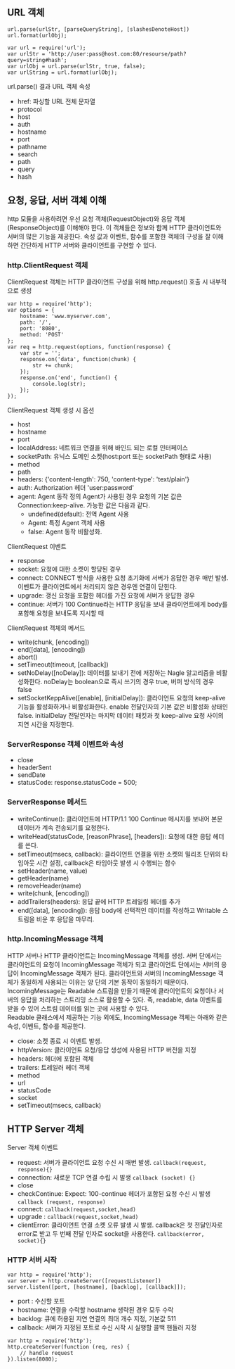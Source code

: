 ## URL 객체
```
url.parse(urlStr, [parseQueryString], [slashesDenoteHost])
url.format(urlObj);

var url = require('url');
var urlStr = 'http://user:pass@host.com:80/resourse/path?query=string#hash';
var urlObj = url.parse(urlStr, true, false);
var urlString = url.format(urlObj);
```

url.parse() 결과 URL 객체 속성
- href: 파싱할 URL 전체 문자열
- protocol
- host
- auth
- hostname
- port
- pathname
- search
- path
- query
- hash

  

## 요청, 응답, 서버 객체 이해
http 모듈을 사용하려면 우선 요청 객체(RequestObject)와 응답 객체(ResponseObject)를 이해해야 한다. 이 객체들은 정보와 함께 HTTP 클라이언트와 서버의 많은 기능을 제공한다. 속성 값과 이벤트, 함수를 포함한 객체의 구성을 잘 이해하면 간단하게 HTTP 서버와 클라이언트를 구현할 수 있다.
### http.ClientRequest 객체
ClientRequest 객체는 HTTP 클라이언트 구성을 위해 http.request() 호출 시 내부적으로 생성
```
var http = require('http');
var options = {
	hostname: 'www.myserver.com',
	path: '/',
	port: '8080',
	method: 'POST'
};
var req = http.request(options, function(response) {
	var str = '';
	response.on('data', function(chunk) {
		str += chunk;
	});
	response.on('end', function() {
		console.log(str);
	});
});
```
ClientRequest 객체 생성 시 옵션
- host
- hostname
- port
- localAddress: 네트워크 연결을 위해 바인드 되는 로컬 인터페이스
- socketPath: 유닉스 도메인 소켓(host:port 또는 socketPath 형태로 사용)
- method
- path
- headers: {'content-length': 750, 'content-type': 'text/plain'}
- auth: Authorization 헤더 'user:password'
- agent: Agent 동작 정의 Agent가 사용된 경우 요청의 기본 값은 Connection:keep-alive. 가능한 값은 다음과 같다.
    - undefined(default): 전역 Agent 사용
    - Agent: 특정 Agent 객체 사용
    - false: Agent 동작 비활성화.
  
ClientRequest 이벤트
- response
- socket: 요청에 대한 소켓이 할당된 경우
- connect: CONNECT 방식을 사용한 요청 초기화에 서버가 응답한 경우 매번 발생. 이벤트가 클라이언트에서 처리되지 않은 경우엔 연결이 닫힌다.
- upgrade: 갱신 요청을 포함한 헤더를 가진 요청에 서버가 응답한 경우
- continue: 서버가 100 Continue라는 HTTP 응답을 보내 클라이언트에게 body를 포함해 요청을 보내도록 지시할 때
  
ClientRequest 객체의 메서드
- write(chunk, [encoding])
- end([data], [encoding])
- abort()
- setTimeout(timeout, [callback])
- setNoDelay([noDelay]): 데이터를 보내기 전에 저장하는 Nagle 알고리즘을 비활성화한다. noDelay는 boolean으로 즉시 쓰기의 경우 true, 버퍼 방식의 경우 false
- setSocketKeppAlive([enable], [initialDelay]): 클라이언트 요청의 keep-alive 기능을 활성화하거나 비활성화한다.  enable 전달인자의 기본 값은 비활성화 상태인 false. initialDelay 전달인자는 마지막 데이터 패킷과 첫 keep-alive 요청 사이의 지연 시간을 지정한다.
  
### ServerResponse 객체 이벤트와 속성
- close
- headerSent
- sendDate
- statusCode: response.statusCode = 500;

### ServerResponse 메서드
- writeContinue(): 클라이언트에 HTTP/1.1 100 Continue 메시지를 보내어 본문 데이터가 계속 전송되기를 요청한다.
- writeHead(statusCode, [reasonPhrase], [headers]): 요청에 대한 응답 헤더를 쓴다. 
- setTimeout(msecs, callback): 클라이언트 연결을 위한 소켓의 밀리초 단위의 타임아웃 시간 설정, callback은 타임아웃 발생 시 수행되는 함수
- setHeader(name, value)
- getHeader(name)
- removeHeader(name)
- write(chunk, [encoding])
- addTrailers(headers): 응답 끝에  HTTP 트레일링 헤더를 추가
- end([data], [encoding]): 응답 body에 선택적인 데이터를 작성하고 Writable 스트림을 비운 후 응답을 마무리.
  
### http.IncomingMessage 객체
HTTP 서버나 HTTP 클라이언트는 IncomingMessage 객체를 생성. 서버 단에서는 클라이언트의 요청이 IncomingMessage 객체가 되고 클라이언트 단에서는 서버의 응답이 IncomingMessage 객체가 된다. 클라이언트와 서버의 IncomingMessage 객체가 동일하게 사용되는 이유는 양 단의 기본 동작이 동일하기 때문이다.  
IncomingMessage는 Readable 스트림을 만들기 때문에 클라이언트의 요청이나 서버의 응답을 처리하는 스트리밍 소스로 활용할 수 있다. 즉, readable, data 이벤트를 받을 수 있어 스트림 데이터를 읽는 곳에 사용할 수 있다.  
Readable 클래스에서 제공하는 기능 외에도, IncomingMessage 객체는 아래와 같은 속성, 이벤트, 함수를 제공한다.
- close: 소켓 종료 시 이벤트 발생.
- httpVersion: 클라이언트 요청/응답 생성에 사용된 HTTP 버전을 지정
- headers: 헤더에 포함된 객체
- trailers: 트레일러 헤더 객체
- method
- url
- statusCode
- socket
- setTimeout(msecs, callback)

## HTTP Server 객체
Server 객체 이벤트
- request: 서버가 클라이언트 요청 수신 시 매번 발생. `callback(request, response){}`
- connection: 새로운 TCP 연결 수립 시 발생 `callback (socket) {}`
- close
- checkContinue: Expect: 100-continue 헤더가 포함된 요청 수신 시 발생 `callback (request, response)`
- connect: `callback(request,socket,head)`
- upgrade : `callback(request,socket,head)`
- clientError: 클라이언트 연결 소켓 오류 발생 시 발생. callback은 첫 전달인자로 error로 받고 두 번째 전달 인자로 socket을 사용한다. `callback(error, socket){}`
  

### HTTP 서버 시작
```
var http = require('http');
var server = http.createServer([requestListener])
server.listen([port, [hostname], [backlog], [callback]]);
```
- port : 수신할 포트
- hostname: 연결을 수락할 hostname 생략된 경우 모두 수락
- backlog: 큐에 허용된 지연 연결의 최대 개수 지정, 기본값 511
- callback: 서버가 지정된 포트로 수신 시작 시 실행할 콜백 핸들러 지정
  
```
var http = require('http');
http.createServer(function (req, res) {
	// handle request
}).listen(8080);
